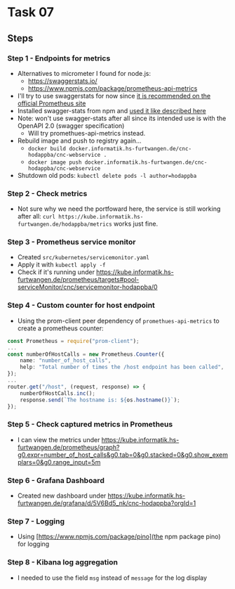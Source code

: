 # Task 07

## Steps

### Step 1 - Endpoints for metrics

- Alternatives to micrometer I found for node.js:
  - <https://swaggerstats.io/>
  - <https://www.npmjs.com/package/prometheus-api-metrics>
- I'll try to use swaggerstats for now since [it is recommended on the official Prometheus site](https://prometheus.io/docs/instrumenting/exporters/#other-third-party-utilities)
- Installed swagger-stats from npm and [used it like described here](https://swaggerstats.io/guide/#express)
- Note: won't use swagger-stats after all since its intended use is with the OpenAPI 2.0 (swagger specification)
  - Will try promethues-api-metrics instead.
- Rebuild image and push to registry again...
  - `docker build docker.informatik.hs-furtwangen.de/cnc-hodappba/cnc-webservice .`
  - `docker image push docker.informatik.hs-furtwangen.de/cnc-hodappba/cnc-webservice`
- Shutdown old pods: `kubectl delete pods -l author=hodappba`

### Step 2 - Check metrics

- Not sure why we need the portfoward here, the service is still working after all: `curl https://kube.informatik.hs-furtwangen.de/hodappba/metrics` works just fine.

### Step 3 - Prometheus service monitor

- Created `src/kubernetes/servicemonitor.yaml`
- Apply it with `kubectl apply -f`
- Check if it's running under <https://kube.informatik.hs-furtwangen.de/prometheus/targets#pool-serviceMonitor/cnc/servicemonitor-hodappba/0>

### Step 4 - Custom counter for host endpoint

- Using the prom-client peer dependency of `promethues-api-metrics` to create a prometheus counter:

```typescript
const Prometheus = require("prom-client");
...
const numberOfHostCalls = new Prometheus.Counter({
    name: "number_of_host_calls",
    help: "Total number of times the /host endpoint has been called",
});
...
router.get("/host", (request, response) => {
    numberOfHostCalls.inc();
    response.send(`The hostname is: ${os.hostname()}`);
});
```

### Step 5 - Check captured metrics in Prometheus

- I can view the metrics under <https://kube.informatik.hs-furtwangen.de/prometheus/graph?g0.expr=number_of_host_calls&g0.tab=0&g0.stacked=0&g0.show_exemplars=0&g0.range_input=5m>

### Step 6 - Grafana Dashboard

- Created new dashboard under <https://kube.informatik.hs-furtwangen.de/grafana/d/5V6Bd5_nk/cnc-hodappba?orgId=1>

### Step 7 - Logging

- Using [https://www.npmjs.com/package/pino](the npm package pino) for logging

### Step 8 - Kibana log aggregation

- I needed to use the field `msg` instead of `message` for the log display
